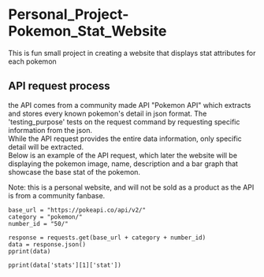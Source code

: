 # Personal_Project-Pokemon_Stat_Website
This is fun small project in creating a website that displays stat attributes for each pokemon

## API request process
the API comes from a community made API "Pokemon API" which extracts and stores every known pokemon's detail in json format. The 'testing_purpose' tests on the request command by requesting specific information from the json. <br/>
While the API request provides the entire data information, only specific detail will be extracted. <br/>
Below is an example of the API request, which later the website will be displaying the pokemon image, name, description and a bar graph that showcase the base stat of the pokemon. <br/>

Note: this is a personal website, and will not be sold as a product as the API is from a community fanbase.

```
base_url = "https://pokeapi.co/api/v2/"
category = "pokemon/"
number_id = "50/"

response = requests.get(base_url + category + number_id)
data = response.json()
pprint(data)

pprint(data['stats'][1]['stat'])

```
